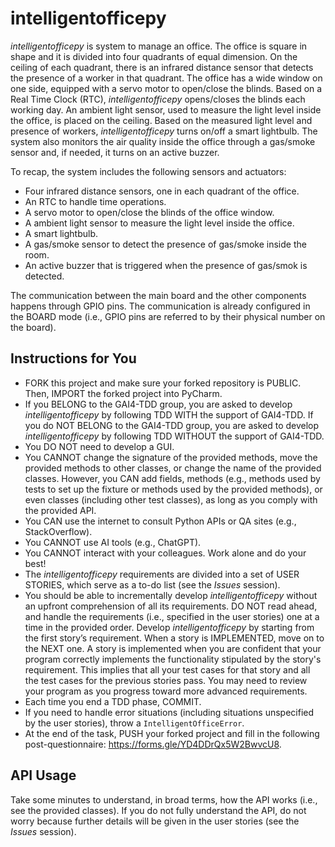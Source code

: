 # intelligentofficepy
_intelligentofficepy_ is system to manage an office. The office is square in shape and it is divided into four quadrants of equal dimension. On the ceiling of each quadrant, there is an infrared distance sensor that detects the presence of a worker in that quadrant. The office has a wide window on one side, equipped with a servo motor to open/close the blinds. Based on a Real Time Clock (RTC), _intelligentofficepy_ opens/closes the blinds each working day. An ambient light sensor, used to measure the light level inside the office, is placed on the ceiling. Based on the measured light level and presence of workers, _intelligentofficepy_ turns on/off a smart lightbulb. The system also monitors the air quality inside the office through a gas/smoke sensor and, if needed, it turns on an active buzzer.

To recap, the system includes the following sensors and actuators:
* Four infrared distance sensors, one in each quadrant of the office.
* An RTC to handle time operations.
* A servo motor to open/close the blinds of the office window.
* A ambient light sensor to measure the light level inside the office.
* A smart lightbulb.
* A gas/smoke sensor to detect the presence of gas/smoke inside the room.
* An active buzzer that is triggered when the presence of gas/smok is detected.
  
The communication between the main board and the other components happens through GPIO pins. The communication is already configured in the BOARD mode (i.e., GPIO pins are referred to by their physical number on the board).

## Instructions for You
* FORK this project and make sure your forked repository is PUBLIC. Then, IMPORT the forked project into PyCharm.
* If you BELONG to the GAI4-TDD group, you are asked to develop _intelligentofficepy_ by following TDD WITH the support of GAI4-TDD. If you do NOT BELONG to the GAI4-TDD group, you are asked to develop _intelligentofficepy_ by following TDD WITHOUT the support of GAI4-TDD.
* You DO NOT need to develop a GUI.
* You CANNOT change the signature of the provided methods, move the provided methods to other classes, or change the name of the provided classes. However, you CAN add fields, methods (e.g., methods used by tests to set up the fixture or methods used by the provided methods), or even classes (including other test classes), as long as you comply with the provided API.
* You CAN use the internet to consult Python APIs or QA sites (e.g., StackOverflow).
* You CANNOT use AI tools (e.g., ChatGPT).
* You CANNOT interact with your colleagues. Work alone and do your best!
* The _intelligentofficepy_ requirements are divided into a set of USER STORIES, which serve as a to-do list (see the _Issues_ session).
* You should be able to incrementally develop _intelligentofficepy_ without an upfront comprehension of all its requirements. DO NOT read ahead, and handle the requirements (i.e., specified in the user stories) one at a time in the provided order. Develop _intelligentofficepy_ by starting from the first story’s requirement. When a story is IMPLEMENTED, move on to the NEXT one. A story is implemented when you are confident that your program correctly implements the functionality stipulated by the story's requirement. This implies that all your test cases for that story and all the test cases for the previous stories pass. You may need to review your program as you progress toward more advanced requirements.
* Each time you end a TDD phase, COMMIT.
* If you need to handle error situations (including situations unspecified by the user stories), throw a ```IntelligentOfficeError```.
* At the end of the task, PUSH your forked project and fill in the following post-questionnaire: https://forms.gle/YD4DDrQx5W2BwvcU8.

## API Usage
Take some minutes to understand, in broad terms, how the API works (i.e., see the provided classes). If you do not fully understand the API, do not worry because further details will be given in the user stories (see the _Issues_ session).
